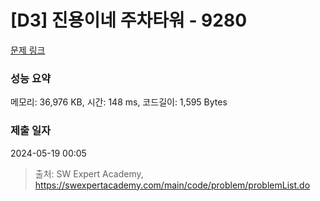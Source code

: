# [D3] 진용이네 주차타워 - 9280 

[문제 링크](https://swexpertacademy.com/main/code/problem/problemDetail.do?contestProbId=AW9j74FacD0DFAUY) 

### 성능 요약

메모리: 36,976 KB, 시간: 148 ms, 코드길이: 1,595 Bytes

### 제출 일자

2024-05-19 00:05



> 출처: SW Expert Academy, https://swexpertacademy.com/main/code/problem/problemList.do